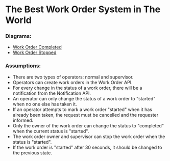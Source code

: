 # The Best Work Order System in The World

### Diagrams:
* [Work Order Completed](/../../raw/main/diagrams/output/WorkOrderCompletedFlow.svg)
* [Work Order Stopped](/../../raw/main/diagrams/output/WorkOrderStoppedFlow.svg)

### Assumptions:
* There are two types of operators: normal and supervisor.
* Operators can create work orders in the Work Order API.
* For every change in the status of a work order, there will be a notification from the Notification API.
* An operator can only change the status of a work order to "started" when no one else has taken it.
* If an operator attempts to mark a work order "started" when it has already been taken, the request must be cancelled and the requester informed.
* Only the owner of the work order can change the status to "completed" when the current status is "started".
* The work order owner and supervisor can stop the work order when the status is "started".
* If the work order is "started" after 30 seconds, it should be changed to the previous state.
